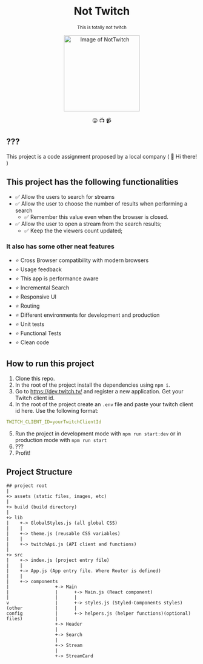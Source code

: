 <h1 align="center">
Not Twitch
</h1>
<p align="center">
<small>This is totally not twitch</small>
</p>

<p style="text-align: center; font-size">
<img alt="Image of NotTwitch" src="https://drive.google.com/uc?id=1xV4swTOl8-_tmBBa0ayA06MEMlBgYf1M" height="200px">
</p>
<p align="center">
😛 📺 📹
</p>

## ???

This project is a code assignment proposed by a local company ( 👋 Hi there! )

## This project has the following functionalities

- ✅ Allow the users to search for streams
- ✅ Allow the user to choose the number of results when performing a search
  - ✅ Remember this value even when the browser is closed.
- ✅ Allow the user to open a stream from the search results;
  - ✅ Keep the the viewers count updated;

### It also has some other neat features

- ⭐️ Cross Browser compatibility with modern browsers
- ⭐️ Usage feedback
- ⭐️ This app is performance aware
- ⭐️ Incremental Search
- ⭐️ Responsive UI
- ⭐️ Routing
- ⭐️ Different environments for development and production
- ⭐️ Unit tests
- ⭐️ Functional Tests
- ⭐️ Clean code

## How to run this project

1. Clone this repo.
2. In the root of the project install the dependencies using `npm i`.
3. Go to https://dev.twitch.tv/ and register a new application. Get your Twitch client id.
4. In the root of the project create an `.env` file and paste your twitch client id here. Use the following format:

```yaml
TWITCH_CLIENT_ID=yourTwitchClientId
```

5. Run the project in development mode with `npm run start:dev` or in production mode with `npm run start`
6. ???
7. Profit!

## Project Structure

```ascii
## project root
|
+> assets (static files, images, etc)
|
+> build (build directory)
|
+> lib
|    +-> GlobalStyles.js (all global CSS)
|    |
|    +-> theme.js (reusable CSS variables)
|    |
|    +-> twitchApi.js (API client and functions)
|
+> src
|    +-> index.js (project entry file)
|    |
|    +-> App.js (App entry file. Where Router is defined)
|    |
|    +-> components
|                 +-> Main
|                 |      +-> Main.js (React component)
|                 |      |
v                 |      +-> styles.js (Styled-Components styles)
(other            |      |
config            |      +-> helpers.js (helper functions)(optional)
files)            |
                  +-> Header
                  |
                  +-> Search
                  |
                  +-> Stream
                  |
                  +-> StreamCard

```
